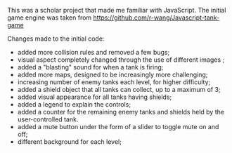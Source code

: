 This was a scholar project that made me familiar with JavaScript. 
The initial game engine was taken from https://github.com/r-wang/Javascript-tank-game


Changes made to the initial code:

- added more collision rules and removed a few bugs;
- visual aspect completely changed through the use of different images ;
- added a "blasting" sound for when a tank is firing;
- added more maps, designed to be increasingly more challenging;
- increasing number of enemy tanks each level, for higher difficulty;
- added a shield object that all tanks can collect, up to a maximum of 3;
- added visual appearance for all tanks having shields;
- added a legend to explain the controls;
- added a counter for the remaining enemy tanks and shields held by the user-controlled tank.
- added a mute button under the form of a slider to toggle mute on and off;
- different background for each level;
